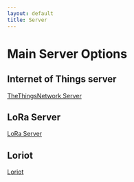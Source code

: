 ```yaml
---
layout: default
title: Server
---
```


# Main Server Options

## Internet of Things server
[TheThingsNetwork Server](http://otagopolytechnic.github.io/ThingsNetworkDunedin/research/server/TheThingsNetworkServer.html)

## LoRa Server
[LoRa Server](http://otagopolytechnic.github.io/ThingsNetworkDunedin//research/server/TheThingsNetworkServer.html)

## Loriot
[Loriot](https://www.loriot.io/)

